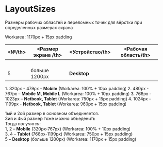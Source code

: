 # LayoutSizes
Размеры рабочих областей и переломных точек для вёрстки при определенных размерах экрана


<table>
 <thead>
    <th><№/th>
    <th><Размер экрана /th>
    <th><Устройство/th>
     <th><Рабочая область/th>
  </thead>
  <tr>
   <td>

   </td>
   <td>

   </td>
   <td>

   </td>
   <td>

   </td>
   </tr>
     <tr>
   <td>

   </td>
   <td>

   </td>
   <td>

   </td>
   <td>

   </td>
   </tr>
     <tr>
   <td>

   </td>
   <td>

   </td>
   <td>

   </td>
   <td>

   </td>
   </tr>
     <tr>
   <td>

   </td>
   <td>

   </td>
   <td>

   </td>
   <td>

   </td>
   </tr>
     <tr>
    <td>
5
   </td>
   <td>
    больше 1200px
   </td>
   <td>
    <b>Desktop</b>
   </td>
Workarea: 1170px + 15px padding
   <td>

   </td>
   </tr>
 </table>
1. 320px - 479px - <b>Mobile</b> (Workarea: 100% + 10px padding)
2. 480px - 767px – <b>Mobile M, Mobile L</b> (Workarea: 100% + 10px padding)
3. 768px - 1023px – <b>Netbook, Tablet</b> (Workarea: 750px + 15px padding)
4. 1024px - 1199px - <b>Netbook, Tablet</b> (Workarea: 960px + 15px padding)

 
 1ый и 2ой размер в основном объединяется.<br>
 3ий и 4ый размер тоже можно объеденить<br>
 Тогда получится:<br>
 1, 2 – <b>Mobile</b> (320px-767px) (Workarea: 100% + 10px padding) <br>
 3, 4 – <b>Tablet</b> (768px-1199px) (Workarea: 750px + 15px padding) <br>
 5 – <b>Desktop</b> (больше 1200px) (Workarea: 1170px + 15px padding) <br>
 
 
